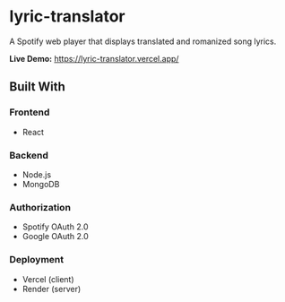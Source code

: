 # lyric-translator

A Spotify web player that displays translated and romanized song lyrics.

**Live Demo:** https://lyric-translator.vercel.app/

## Built With

### Frontend

-   React

### Backend

-   Node.js
-   MongoDB

### Authorization

-   Spotify OAuth 2.0
-   Google OAuth 2.0

### Deployment

-   Vercel (client)
-   Render (server)
